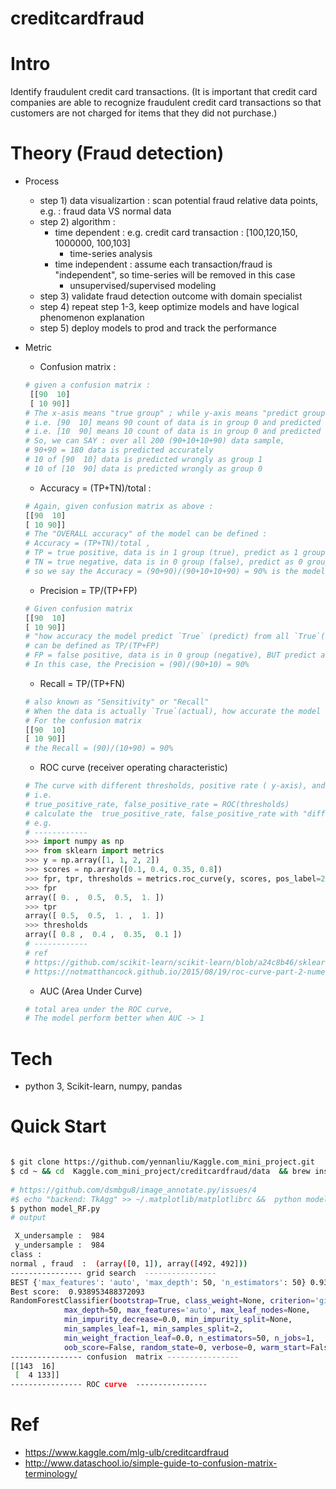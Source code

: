 # creditcardfraud


# Intro 

Identify fraudulent credit card transactions. (It is important that credit card companies are able to recognize fraudulent credit card transactions so that customers are not charged for items that they did not purchase.)

# Theory (Fraud detection)

- Process 
	- step 1) data visualizartion : scan potential fraud relative data points, e.g. : fraud data VS normal data 
	- step 2) algorithm : 
	   - time dependent : e.g. credit card transaction : [100,120,150, 1000000, 100,103]
	      - time-series analysis 
	   - time independent : assume each transaction/fraud is "independent", so time-series will be removed in this case 
	      - unsupervised/supervised modeling 
  - step 3) validate fraud detection outcome with domain specialist
  - step 4) repeat step 1-3, keep optimize models and have logical phenomenon explanation 
  - step 5) deploy models to prod and track the performance 


- Metric
  - Confusion matrix : 
  ```python
  # given a confusion matrix :
   [[90  10]
   [ 10 90]]
  # The x-asis means "true group" ; while y-axis means "predict group"
  # i.e. [90  10] means 90 count of data is in group 0 and predicted as group 0 ; 10 count of data is in group 1 and predicted as group 0 
  # i.e. [10  90] means 10 count of data is in group 0 and predicted as group 1 ; 90 count of data is in group 1 and predicted as group 1
  # So, we can SAY : over all 200 (90+10+10+90) data sample, 
  # 90+90 = 180 data is predicted accurately 
  # 10 of [90  10] data is predicted wrongly as group 1 
  # 10 of [10  90] data is predicted wrongly as group 0  

  ```


  - Accuracy = (TP+TN)/total : 
  ```python 
  # Again, given confusion matrix as above :
  [[90  10]
  [ 10 90]]
  # The "OVERALL accuracy" of the model can be defined :
  # Accuracy = (TP+TN)/total , 
  # TP = true positive, data is in 1 group (true), predict as 1 group (true) 
  # TN = true negative, data is in 0 group (false), predict as 0 group (false) 
  # so we say the Accuracy = (90+90)/(90+10+10+90) = 90% is the model's "OVERALL" accuracy of all data points 

  ```
  - Precision = TP/(TP+FP)
  ```python 
  # Given confusion matrix 
  [[90  10]
  [ 10 90]]
  # "how accuracy the model predict `True` (predict) from all `True`(actual) group" 
  # can be defined as TP/(TP+FP) 
  # FP = false positive, data is in 0 group (negative), BUT predict as 1 group (true)
  # In this case, the Precision = (90)/(90+10) = 90%

  ```
  - Recall = TP/(TP+FN)
  ```python 
  # also known as "Sensitivity" or "Recall"
  # When the data is actually `True`(actual), how accurate the model  predict it is `True` ?
  # For the confusion matrix 
  [[90  10]
  [ 10 90]]
  # the Recall = (90)/(10+90) = 90%

  ```
  - ROC curve  (receiver operating characteristic)
  ```python
  # The curve with different thresholds, positive rate ( y-axis), and false positive rate (x-axis)
  # i.e. 
  # true_positive_rate, false_positive_rate = ROC(thresholds)
  # calculate the  true_positive_rate, false_positive_rate with "different thresholds", and plot all above as ROC curve
  # e.g. 
  # ------------
  >>> import numpy as np
  >>> from sklearn import metrics
  >>> y = np.array([1, 1, 2, 2])
  >>> scores = np.array([0.1, 0.4, 0.35, 0.8])
  >>> fpr, tpr, thresholds = metrics.roc_curve(y, scores, pos_label=2)
  >>> fpr
  array([ 0. ,  0.5,  0.5,  1. ])
  >>> tpr
  array([ 0.5,  0.5,  1. ,  1. ])
  >>> thresholds
  array([ 0.8 ,  0.4 ,  0.35,  0.1 ])
  # ------------
  # ref 
  # https://github.com/scikit-learn/scikit-learn/blob/a24c8b46/sklearn/metrics/ranking.py#L453
  # https://notmatthancock.github.io/2015/08/19/roc-curve-part-2-numerical-example.html

  ```
  - AUC (Area Under Curve)
  ```python 
  # total area under the ROC curve,
  # The model perform better when AUC -> 1 
  ```

# Tech 
- python 3, Scikit-learn, numpy, pandas 

# Quick Start

```bash

$ git clone https://github.com/yennanliu/Kaggle.com_mini_project.git
$ cd ~ && cd  Kaggle.com_mini_project/creditcardfraud/data  && brew install unzip && unzip creditcardfraud.zip && cd ..
 
# https://github.com/dsmbgu8/image_annotate.py/issues/4
#$ echo "backend: TkAgg" >> ~/.matplotlib/matplotlibrc &&  python model_RF.py
$ python model_RF.py
# output

 X_undersample :  984
 y_undersample :  984
class : 
normal , fraud  :  (array([0, 1]), array([492, 492]))
---------------- grid search  ---------------- 
BEST {'max_features': 'auto', 'max_depth': 50, 'n_estimators': 50} 0.938953488372093 [mean: 0.93895, std: 0.02274, params: {'max_features': 'auto', 'max_depth': 50, 'n_estimators': 50}] <function _passthrough_scorer at 0x115c66620>
Best score:  0.938953488372093
RandomForestClassifier(bootstrap=True, class_weight=None, criterion='gini',
            max_depth=50, max_features='auto', max_leaf_nodes=None,
            min_impurity_decrease=0.0, min_impurity_split=None,
            min_samples_leaf=1, min_samples_split=2,
            min_weight_fraction_leaf=0.0, n_estimators=50, n_jobs=1,
            oob_score=False, random_state=0, verbose=0, warm_start=False)
---------------- confusion  matrix ----------------
[[143  16]
 [  4 133]]
---------------- ROC curve  ---------------- 

```
# Ref 
- https://www.kaggle.com/mlg-ulb/creditcardfraud
- http://www.dataschool.io/simple-guide-to-confusion-matrix-terminology/





